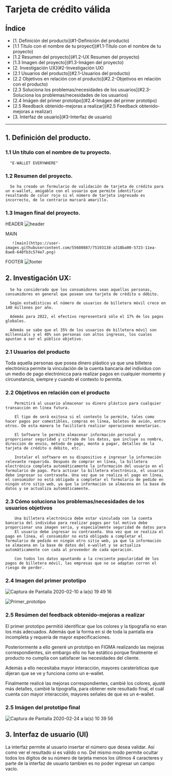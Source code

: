 # Tarjeta de crédito válida

## Índice
* [1. Definición del producto](#1-Definición del producto)
* [1.1 Título con el nombre de tu proyect](#1.1-Título con el nombre de tu proyecto)
* [1.2 Resumen del proyecto](#1.2-UX Resumen del proyecto)
* [1.3 Imagen del proyecto](#1.3-Imágen del proyecto)
* [2. Investigación UX](#2-Investigación UX)
* [2.1 Usuarios del producto](#2.1-Usuarios del producto)
* [2.2 Objetivos en relación con el producto](#2.2-Objetivos en relación con el producto)
* [2.3 Soluciona los problemas/necesidades de los usuarios](#2.3-Soluciona los problemas/necesidades de los usuarios)
* [2.4 Imágen del primer prototipo](#2.4-Imágen del primer prototipo)
* [2.5 Reedback obtenido-mejoras a realizar](#2.5 Feedback obtenido-mejoras a realizar)
* [3. Interfaz de usuario](#3-Interfaz de usuario)

***
## 1. Definición del producto.
### 1.1 Un título con el nombre de tu proyecto.

      "E-WALLET EVERYWHERE"

### 1.2 Resumen del proyecto.

      Se ha creado un formulario de validación de tarjeta de crédito para un e-wallet, amigable con el usuario que permite identificar resaltando de color rojo si el número de tarjeta ingresado es incorrecto, de lo contrario marcará amarillo.

### 1.3 Imagen final del proyecto.

HEADER
        ![header](https://user-images.githubusercontent.com/55680887/75159928-1fd97300-56e7-11ea-8152-41bf219f159f.png)

MAIN

       ![main](https://user-images.githubusercontent.com/55680887/75193138-a318ba00-5723-11ea-8ae8-640fb3c574e7.png)

FOOTER
      ![footer](https://user-images.githubusercontent.com/55680887/75161442-d2aad080-56e9-11ea-910e-834f18dc993c.png)


## 2. Investigación UX:
      Se ha considerado que los consumidores sean aquellas personas, consumidores en general que posean una tarjeta de crédito o débito.

      Según estadísticas el número de usuarios de billetera móvil crece en 140 millones por año.
      
      Además para 2022, el efectivo representará sólo el 17% de los pagos globales.
      
      Además se sabe que el 35% de los usuarios de billetera móvil son millennials y el 40% son personas con altos ingresos, los cuales apuntan a ser el público objetivo.


### 2.1 Usuarios del producto

Toda aquella personas que posea dinero plástico ya que una billetera electrónica permite la vinculación de la cuenta bancaria del individuo con un medio de pago electrónicca para realizar pagos en cualquier momento y circunstancia, siempre y cuando el contexto lo permita.

### 2.2 Objetivos en relación con el producto
        Permitirá al usuario almacenar su dinero plástico para cualquier transacción en línea futura.

        El tipo de será exitosa si el contexto lo permite, tales como hacer pagos por comestibles, compras en línea, boletos de avión, entre otros. De esta manera le facilitará realizar operaciones monetarias.

        El Software le permite almacenar información personal y proporcionar seguridad y cifrado de los datos, que incluye su nombre, dirección de envío, método de pago, monto a pagar, detalles de la tarjeta de crédito o débito, etc.

        Instalar el software en su dispositivo e ingresar la información relevante requerida. Después de comprar en línea, la billetera electrónica completa automáticamente la información del usuario en el formulario de pago. Para activar la billetera electrónica, el usuario debe ingresar su contraseña. Una vez que se realiza el pago en línea, el consumidor no está obligado a completar el formulario de pedido en ningún otro sitio web, ya que la información se almacena en la base de datos y se actualiza automáticamente.

### 2.3 Cómo soluciona los problemas/necesidades de los usuarios objetivos

        Una billetera electrónica debe estar vinculada con la cuenta bancaria del individuo para realizar pagos por tal motivo debe proporcionar una imagen seria, y especialmente seguridad de datos para 
        El usuario debe ingresar su contraseña. Una vez que se realiza el pago en línea, el consumidor no está obligado a completar el formulario de pedido en ningún otro sitio web, ya que la información se almacena en la base de datos del e-wallet y se actualiza automáticamente con cada al proveedor de cada operación.
              
        Con todos los datos apuntando a la creciente popularidad de los pagos de billetera móvil, las empresas que no se adaptan corren el riesgo de perder.

### 2.4 Imagen del primer prototipo

![Captura de Pantalla 2020-02-10 a la(s) 19 49 16](https://user-images.githubusercontent.com/55680887/75166671-33d6a200-56f2-11ea-8a9f-01709aa356ba.png)


![Primer_prototipo](https://user-images.githubusercontent.com/55680887/75164626-118f5500-56ef-11ea-96e5-334532c5899b.jpeg)


### 2.5 Resúmen del feedback obtenido-mejoras a realizar

El primer prototipo permitió identificar que los colores y la tipografía no eran los más adecuados. Además que la forma en sí de toda la pantalla era incompleta y requería de mayor especificaciones.

Posteriormente a ello generé un prototipo en FIGMA realizando las mejoras correspondientes, sin embargo ello no fue estático porque finalmente el producto no cumplía con satisfacer las necesidades del cliente.

Además a ello necesitaba mayor interacción, mayores caraterísticas que dijeran que se ve y funciona como un e-wallet.

Finalmente realicé las mejoras correspondientes, cambié los colores, ajusté más detalles, cambié la tipografía, para obtener este resultado final, el cuál cuenta con mayor interacción, mayores señales de que es un e-wallet. 

### 2.5 Imágen del prototipo final


![Captura de Pantalla 2020-02-24 a la(s) 10 39 56](https://user-images.githubusercontent.com/55680887/75166630-1dc8e180-56f2-11ea-977b-646778eae7e1.png)



## 3. Interfaz de usuario (UI)

La interfaz permite al usuario insertar el número que desea validar. Así como ver el resultado si es válido o no. Del mismo modo permite ocultar todos los dígitos de su número de tarjeta menos los últimos
4 caracteres y parte de la interfaz de usuario tambien es no poder ingresar un campo vacío.

 





